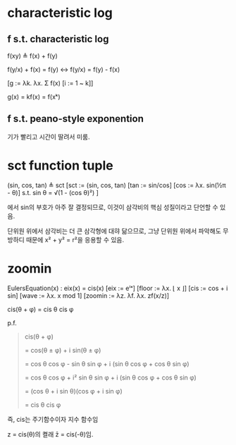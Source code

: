 # characteristic log

## f s.t. characteristic log

f(xy) ≜ f(x) + f(y)

f(y/x) + f(x) = f(y) ↔ f(y/x) = f(y) - f(x)

[g := λk. λx. Σ f(x) [i := 1 ~ k]]

g(x) = kf(x) = f(xᵏ)

## f s.t. peano-style exponention

기가 빨리고 시간이 딸려서 미룸.

# sct function tuple

(sin, cos, tan) ≜ sct
[sct := (sin, cos, tan)
  [tan := sin/cos]
  [cos := λx. sin(½π - θ)]
  s.t.
    sin θ = √(1 - (cos θ)²)
]

에서 sin의 부호가 아주 잘 결정되므로,
이것이 삼각비의 핵심 성질이라고 단언할 수 있음.

단위원 위에서 삼각비는 더 큰 삼각형에 대햐 닮으므로, 그냥 단위원 위에서 파악해도 무방하디 때문에 x² + y² = r²을 응용할 수 있음.

# zoomin

EulersEquation(x) : eix(x) = cis(x)
[eix := eⁱˣ]
[floor := λx. ⌊ x ⌋]
[cis := cos + i sin]
[wave := λx. x mod 1]
[zoomin := λz. λf. λx. zf(x/z)]


cis(θ + φ) = cis θ cis φ

p.f.

> cis(θ + φ)
> 
>  = cos(θ ± φ) + i sin(θ ± φ)
> 
>  = cos θ cos φ - sin θ sin φ + i (sin θ cos φ + cos θ sin φ)
> 
>  = cos θ cos φ + i² sin θ sin φ + i (sin θ cos φ + cos θ sin φ)
> 
>  = (cos θ + i sin θ)(cos φ + i sin φ)
> 
>  = cis θ cis φ

즉, cis는 주기함수이자 지수 함수임

z = cis(θ)의 켤래 z̄ = cis(-θ)임.